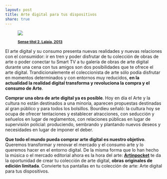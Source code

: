 ```yaml
---
layout: post
title: Arte digital para tus dispositivos  
share: true
---
```


<figure class="text-center">
	<img src="http://www.inpocketart.com/wp-content/uploads/2014/07/st-2-lalaia-2013-watermark.jpg">
	<figcaption>
		<p><small><strong><a href="http://www.inpocketart.com/product/sense-titol-2-lalaia-2013/">Sense títol 2. Lalaia, 2013</a></strong></small></p>
	</figcaption>
</figure>

El arte digital y su consumo presenta nuevas realidades y nuevas relaciones con el consumidor: ir en tren y poder disfrutar de tu colección de obras de arte o poder conectar tu Smart TV a tu galería  de obras de arte digital durante una cena con tus amigos son dos posibilidades que te ofrece el arte digital. Trandicionalemente el coleccionista de arte sólo podía disfrutar en momentos determinados y con entornos muy reducidos, **en la actualidad la realidad digital transforma y revoluciona la compra y el consumo de Arte**. 

**Comprar una obra de arte digital ya es posible**. Hoy en día el Arte y la cultura no están destinados a una minoría, aparecen propuestas destinadas al gran público y para todos los bolsillos. Bourdieu señaló: la cultura hoy se ocupa de ofrecer tentaciones y establecer atracciones, con seducción y señuelos en lugar de reglamentos, con relaciones públicas en lugar de supervisión policial: produciendo, sembrando y plantando nuevos deseos y necesidades en lugar de imponer el deber. 

**Que todo el mundo pueda comprar arte digital es nuestro objetivo**. Queremos transformar y renovar el mercado y el consumo arte y lo queremos hacer en el entorno digital. De la misma forma que lo han hecho la música o el mercado editorial ahora es la hora del arte: **[Artinpocket](http://www.artinpocket.cat/)** te da la oportunidad de crear tu colección de arte digital, **obras originales de edición limitada**. Convierte tus pantallas en tu colección de arte: Arte digital para tus dispositivos. 